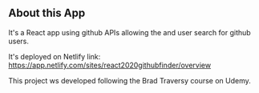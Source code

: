 ## About this App

It's a React app using github APIs allowing the and user search for github users. 

It's deployed on Netlify
link: https://app.netlify.com/sites/react2020githubfinder/overview

This project ws developed following the Brad Traversy course on Udemy.
